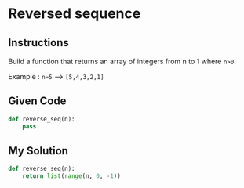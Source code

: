 # Reversed sequence

## Instructions

Build a function that returns an array of integers from n to 1 where `n>0`.

Example : `n=5` --> `[5,4,3,2,1]`

## Given Code
```python
def reverse_seq(n):
    pass
```

## My Solution
```python
def reverse_seq(n):
    return list(range(n, 0, -1))
```
